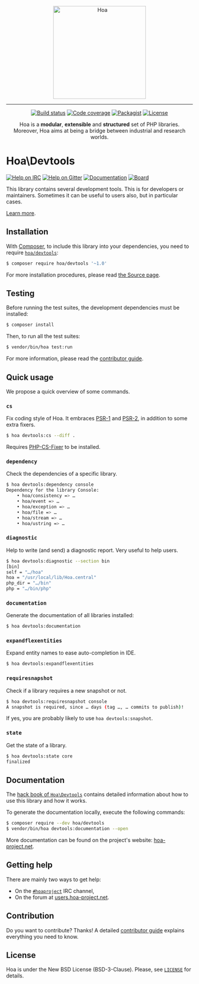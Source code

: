 <p align="center">
  <img src="https://static.hoa-project.net/Image/Hoa.svg" alt="Hoa" width="250px" />
</p>

---

<p align="center">
  <a href="https://travis-ci.org/hoaproject/devtools"><img src="https://img.shields.io/travis/hoaproject/devtools/master.svg" alt="Build status" /></a>
  <a href="https://coveralls.io/github/hoaproject/devtools?branch=master"><img src="https://img.shields.io/coveralls/hoaproject/devtools/master.svg" alt="Code coverage" /></a>
  <a href="https://packagist.org/packages/hoa/devtools"><img src="https://img.shields.io/packagist/dt/hoa/devtools.svg" alt="Packagist" /></a>
  <a href="https://hoa-project.net/LICENSE"><img src="https://img.shields.io/packagist/l/hoa/devtools.svg" alt="License" /></a>
</p>
<p align="center">
  Hoa is a <strong>modular</strong>, <strong>extensible</strong> and
  <strong>structured</strong> set of PHP libraries.<br />
  Moreover, Hoa aims at being a bridge between industrial and research worlds.
</p>

# Hoa\Devtools

[![Help on IRC](https://img.shields.io/badge/help-%23hoaproject-ff0066.svg)](https://webchat.freenode.net/?channels=#hoaproject)
[![Help on Gitter](https://img.shields.io/badge/help-gitter-ff0066.svg)](https://gitter.im/hoaproject/central)
[![Documentation](https://img.shields.io/badge/documentation-hack_book-ff0066.svg)](https://central.hoa-project.net/Documentation/Library/Devtools)
[![Board](https://img.shields.io/badge/organisation-board-ff0066.svg)](https://waffle.io/hoaproject/devtools)

This library contains several development tools. This is for developers or
maintainers. Sometimes it can be useful to users also, but in particular cases.

[Learn more](https://central.hoa-project.net/Documentation/Library/Devtools).

## Installation

With [Composer](https://getcomposer.org/), to include this library into
your dependencies, you need to
require [`hoa/devtools`](https://packagist.org/packages/hoa/devtools):

```sh
$ composer require hoa/devtools '~1.0'
```

For more installation procedures, please read [the Source
page](https://hoa-project.net/Source.html).

## Testing

Before running the test suites, the development dependencies must be installed:

```sh
$ composer install
```

Then, to run all the test suites:

```sh
$ vendor/bin/hoa test:run
```

For more information, please read the [contributor
guide](https://hoa-project.net/Literature/Contributor/Guide.html).

## Quick usage

We propose a quick overview of some commands.

### `cs`

Fix coding style of Hoa. It embraces [PSR-1](http://www.php-fig.org/psr/psr-1/)
and [PSR-2](http://www.php-fig.org/psr/psr-2/), in addition to some extra
fixers.

```sh
$ hoa devtools:cs --diff .
```

Requires [PHP-CS-Fixer](https://github.com/FriendsOfPHP/PHP-CS-Fixer) to be
installed.

### `dependency`

Check the dependencies of a specific library.

```sh
$ hoa devtools:dependency console
Dependency for the library Console:
    • hoa/consistency => …
    • hoa/event => …
    • hoa/exception => …
    • hoa/file => …
    • hoa/stream => …
    • hoa/ustring => …
```

### `diagnostic`

Help to write (and send) a diagnostic report. Very useful to help users.

```sh
$ hoa devtools:diagnostic --section bin
[bin]
self = "…/hoa"
hoa = "/usr/local/lib/Hoa.central"
php_dir = "…/bin"
php = "…/bin/php"
```

### `documentation`

Generate the documentation of all libraries installed:

```sh
$ hoa devtools:documentation
```

### `expandflexentities`

Expand entity names to ease auto-completion in IDE.

```sh
$ hoa devtools:expandflexentities
```

### `requiresnapshot`

Check if a library requires a new snapshot or not.

```sh
$ hoa devtools:requiresnapshot console
A snapshot is required, since … days (tag …, … commits to publish)!
```

If yes, you are probably likely to use `hoa devtools:snapshot`.

### `state`

Get the state of a library.

```sh
$ hoa devtools:state core
finalized
```

## Documentation

The
[hack book of `Hoa\Devtools`](https://central.hoa-project.net/Documentation/Library/Devtools)
contains detailed information about how to use this library and how it works.

To generate the documentation locally, execute the following commands:

```sh
$ composer require --dev hoa/devtools
$ vendor/bin/hoa devtools:documentation --open
```

More documentation can be found on the project's website:
[hoa-project.net](https://hoa-project.net/).

## Getting help

There are mainly two ways to get help:

  * On the [`#hoaproject`](https://webchat.freenode.net/?channels=#hoaproject)
    IRC channel,
  * On the forum at [users.hoa-project.net](https://users.hoa-project.net).

## Contribution

Do you want to contribute? Thanks! A detailed [contributor
guide](https://hoa-project.net/Literature/Contributor/Guide.html) explains
everything you need to know.

## License

Hoa is under the New BSD License (BSD-3-Clause). Please, see
[`LICENSE`](https://hoa-project.net/LICENSE) for details.
